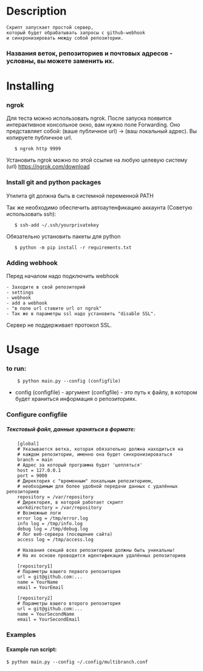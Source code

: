 # Description

    Скрипт запускает простой сервер,
    который будет обрабатывать запросы с github-webhook
    и синхронизировать между собой репозитории.

### Названия веток, репозиториев и почтовых адресов - условны, вы можете заменить их.

# Installing

### ngrok
Для теста можно использовать ngrok.
После запуска появится интерактивное консольное окно, вам нужно поле Forwarding.
Оно представляет собой:  (ваше публичное url) -> (ваш локальный адрес). Вы копируете публичное url.

	   $ ngrok http 9999

Установить ngrok можно по этой ссылке на любую целевую систему (url) https://ngrok.com/download

### Install git and python packages
Утилита git должна быть в системной переменной PATH

Так же необходимо обеспечить автоаутенфикацию аккаунта (Советую использовать ssh):

       $ ssh-add ~/.ssh/yourprivatekey

Обязательно установить пакеты для python

	   $ python -m pip install -r requirements.txt

### Adding webhook
Перед началом надо подключить webhook

	- Заходите в свой репозиторий 
	- settings
	- webhook 
	- add a webhook 
	- "в поле url ставите url от ngrok"
	- Так же в параметры ssl надо установить "disable SSL".

Сервер не поддерживает протокол SSL.

# Usage

### to run:

        $ python main.py --config (configfile)

- config (configfile) - аргумент (configfile) - это путь к файлу, в котором будет                   храниться информация о репозиториях.


### Configure configfile
##### Текстовый файл, данные храняться в формате:
	
        [global]
        # Указывается ветка, которая обязательно должна находиться на
        # каждом репозитории, именно она будет синхронизироваться
        branch = main
        # Адрес за который программа будет 'цепляться'
        host = 127.0.0.1
        port = 9000
        # Директория с "временным" локальным репозиторием,
        # необходимым для более удобной передачи данных с удалённых репозиториев
        repository = /var/repository
        # Директория, в которой работает скрипт
        workdirectory = /var/repository
        # Возможные логи
        error log = /tmp/error.log
        info log = /tmp/info.log
        debug log = /tmp/debug.log
        # Лог веб-сервера (посещение сайта)
        access log = /tmp/access.log

        # Названия секций всех репозиториев должны быть уникальны!
        # На их основе проводится идентификация удалённых репозиториев

        [repository1]
        # Параметры вашего первого репозитория
        url = git@github.com:...
        name = YourName
        email = YourEmail
        
        [repository2]
        # Параметры вашего второго репозитория
        url = git@github.com:...
        name = YourSecondName
        email = YourSecondEmail

### Examples

#### Example run script:
	$ python main.py --config ~/.config/multibranch.conf


